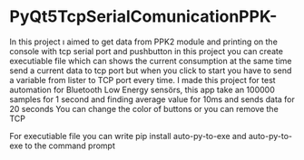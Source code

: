 # PyQt5TcpSerialComunicationPPK-
In this project ı aimed to get data from PPK2 module and printing on the console with tcp serial port and pushbutton
in this project you can create executiable file which can shows the current consumption at the same time send a current data to tcp port
but when you click to start you have to send a variable from lister to TCP port every time.
I made this project for test automation for Bluetooth Low Energy sensörs, this app take an 100000 samples for 1 second and finding average value for 10ms and
sends data for 20 seconds
You can change the color of buttons or you can remove the TCP

For executiable file you can write pip install auto-py-to-exe and auto-py-to-exe to the command prompt
